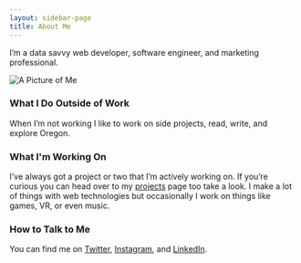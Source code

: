 ```yaml
---
layout: sidebar-page
title: About Me
---
```

I’m a data savvy web developer, software engineer, and marketing professional.

<img src="{{site.baseurl}}public/img/assets/colin.jpg" alt="A Picture of Me" class="cgme-about-page-image">

### What I Do Outside of Work

When I’m not working I like to work on side projects, read, write, and explore Oregon.

### What I'm Working On

I’ve always got a project or two that I’m actively working on. If you’re curious you can head over to my [projects](/projects/) page too take a look. I make a lot of things with web technologies but occasionally I work on things like games, VR, or even music.

### How to Talk to Me

You can find me on [Twitter](https://twitter.com/notcolinn), [Instagram](https://instagram.com/notcolinn), and [LinkedIn](https://www.linkedin.com/in/colindgallagher).
